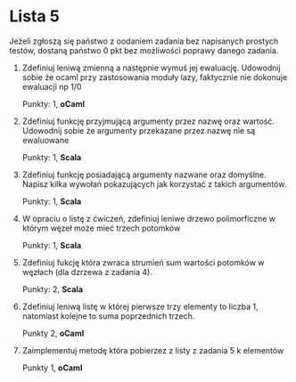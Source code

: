 Lista 5
==========

Jeżeli zgłoszą się państwo z oodaniem zadania bez napisanych prostych testów, dostaną państwo 0 pkt bez możliwości poprawy danego zadania. 


1. Zdefiniuj leniwą zmienną a następnie  wymuś jej ewaluację. Udowodnij sobie że ocaml przy zastosowania moduły lazy, faktycznie nie dokonuje ewaluacji np 1/0


   Punkty: 1, **oCaml**


2. Zdefiniuj funkcję przyjmującą argumenty przez nazwę oraz wartość. Udowodnij sobie że argumenty przekazane przez nazwę nie są ewaluowane


   Punkty: 1, **Scala**


3. Zdefiniuj funkcję posiadającą argumenty nazwane oraz domyślne. Napisz kilka wywołań pokazujących jak korzystać z takich argumentów. 

   Punkty: 1, **Scala**


4. W opraciu o listę z ćwiczeń, zdefiniuj leniwe drzewo polimorficzne w którym węzeł może mieć trzech potomków

   Punkty: 1, **Scala**


5. Zdefiniuj fukcję która zwraca strumień sum wartości potomków w węzłach (dla dzrzewa z zadania 4). 

   Punkty: 2, **Scala**


6. Zdefiniuj leniwą listę w której pierwsze trzy elementy to liczba 1, natomiast kolejne to suma poprzednich trzech. 

	Punkty 2, **oCaml**

8. Zaimplementuj metodę która pobierzez z listy z zadania 5 k elementów 

	Punkty 1, **oCaml**
